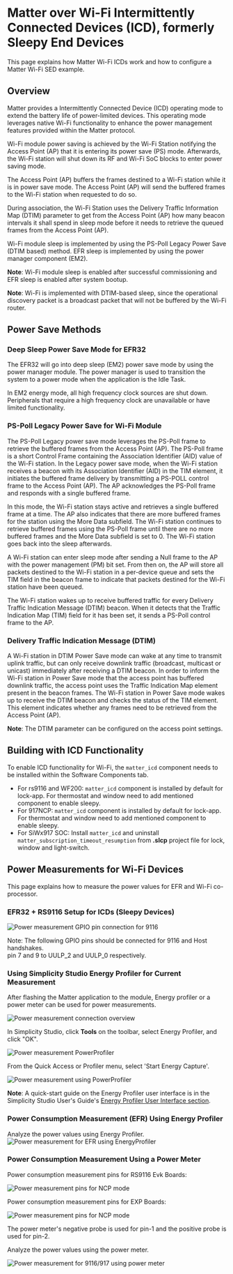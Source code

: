 # Matter over Wi-Fi Intermittently Connected Devices (ICD), formerly Sleepy End Devices

This page explains how Matter Wi-Fi ICDs work and how to configure a Matter Wi-Fi SED example.

## Overview

Matter provides a Intermittently Connected Device (ICD) operating mode to extend the battery life of power-limited devices. This operating mode leverages native Wi-Fi functionality to enhance the power management features provided within the Matter protocol.

Wi-Fi module power saving is achieved by the Wi-Fi Station notifying the Access Point (AP) that it is entering its power save (PS) mode. Afterwards, the Wi-Fi station will shut down its RF and Wi-Fi SoC blocks to enter power saving mode.

The Access Point (AP) buffers the frames destined to a Wi-Fi station while it is in power save mode. The Access Point (AP) will send the buffered frames to the Wi-Fi station when requested to do so.

During association, the Wi-Fi Station uses the Delivery Traffic Information Map (DTIM) parameter to get from the Access Point (AP) how many beacon intervals it shall spend in sleep mode before it needs to retrieve the queued frames from the Access Point (AP).

Wi-Fi module sleep is implemented by using the PS-Poll Legacy Power Save (DTIM based) method. EFR sleep is implemented by using the power manager component (EM2).

**Note**: Wi-Fi module sleep is enabled after successful commissioning and EFR sleep is enabled after system bootup.

**Note**: Wi-Fi is implemented with DTIM-based sleep, since the operational discovery packet is a broadcast packet that will not be buffered by the Wi-Fi router.

## Power Save Methods

### Deep Sleep Power Save Mode for EFR32

The EFR32 will go into deep sleep (EM2) power save mode by using the power manager module. The power manager is used to transition the system to a power mode when the application is the Idle Task.

In EM2 energy mode, all high frequency clock sources are shut down. Peripherals that require a high frequency clock are unavailable or have limited functionality.

### PS-Poll Legacy Power Save for Wi-Fi Module

The PS-Poll Legacy power save mode leverages the PS-Poll frame to retrieve the buffered frames from the Access Point (AP). The PS-Poll frame is a short Control Frame containing the Association Identifier (AID) value of the Wi-Fi station.
In the Legacy power save mode, when the Wi-Fi station receives a beacon with its Association Identifier (AID) in the TIM element, it initiates the buffered frame delivery by transmitting a PS-POLL control frame to the Access Point (AP).
The AP acknowledges the PS-Poll frame and responds with a single buffered frame.

In this mode, the Wi-Fi station stays active and retrieves a single buffered frame at a time. The AP also indicates that there are more buffered frames for the station using the More Data subfield.
The Wi-Fi station continues to retrieve buffered frames using the PS-Poll frame until there are no more buffered frames and the More Data subfield is set to 0. The Wi-Fi station goes back into the sleep afterwards.

A Wi-Fi station can enter sleep mode after sending a Null frame to the AP with the power management (PM) bit set. From then on, the AP will store all packets destined to the Wi-Fi station in a per-device queue and sets the TIM field in the beacon frame to indicate that packets destined for the Wi-Fi station have been queued.

The Wi-Fi station wakes up to receive buffered traffic for every Delivery Traffic Indication Message (DTIM) beacon.
When it detects that the Traffic Indication Map (TIM) field for it has been set, it sends a PS-Poll control frame to the AP.

### Delivery Traffic Indication Message (DTIM)

A Wi-Fi station in DTIM Power Save mode can wake at any time to transmit uplink traffic, but can only receive downlink traffic (broadcast, multicast or unicast) immediately after receiving a DTIM beacon.
In order to inform the Wi-Fi station in Power Save mode that the access point has buffered downlink traffic, the access point uses the Traffic Indication Map element present in the beacon frames.
The Wi-Fi station in Power Save mode wakes up to receive the DTIM beacon and checks the status of the TIM element. This element indicates whether any frames need to be retrieved from the Access Point (AP).

**Note**: The DTIM parameter can be configured on the access point settings.

## Building with ICD Functionality

To enable ICD functionality for Wi-Fi, the `matter_icd` component needs to be installed within the Software Components tab.

- For rs9116 and WF200: `matter_icd` component is installed by default for lock-app. For thermostat and window need to add mentioned component to enable sleepy.
- For 917NCP: `matter_icd` component is installed by default for lock-app. For thermostat and window need to add mentioned component to enable sleepy.
- For SiWx917 SOC: Install `matter_icd` and uninstall `matter_subscription_timeout_resumption` from **.slcp** project file for lock, window and light-switch.
## Power Measurements for Wi-Fi Devices

This page explains how to measure the power values for EFR and Wi-Fi co-processor.

### EFR32 + RS9116 Setup for ICDs (Sleepy Devices)

![Power measurement GPIO pin connection for 9116](./images/wifi-9116-gpio-connections.png)

Note: The following GPIO pins should be connected for 9116 and Host handshakes. \
pin 7 and 9 to UULP_2 and UULP_0 respectively.

### Using Simplicity Studio Energy Profiler for Current Measurement

After flashing the Matter application to the module, Energy profiler or a power meter can be used for power measurements.

![Power measurement connection overview](./images/wifi-powersave-overview.png)

In Simplicity Studio, click **Tools** on the toolbar, select Energy Profiler, and click "OK".

![Power measurement PowerProfiler](./images/wifi-powerprofiler.png)

From the Quick Access or Profiler menu, select 'Start Energy Capture'. 

![Power measurement using PowerProfiler](./images/wifi-powerprofiler-start.png)

**Note**: A quick-start guide on the Energy Profiler user interface is in the Simplicity Studio User's Guide's [Energy Profiler User Interface section](https://docs.silabs.com/simplicity-studio-5-users-guide/latest/ss-5-users-guide-tools-energy-profiler/energy-profiler-user-interface).

### Power Consumption Measurement (EFR) Using Energy Profiler

Analyze the power values using Energy Profiler.
![Power measurement for EFR using EnergyProfiler](./images/wifi-efr-power-energyprofiler.png)

### Power Consumption Measurement Using a Power Meter

Power consumption measurement pins for RS9116 Evk Boards:

![Power measurement pins for NCP mode](./images/wifi-9116-powermeter-wifimodule.png)

Power consumption measurement pins for EXP Boards:

![Power measurement pins for NCP mode](./images/siwx917-ncp-powermeasurement-pins.png)

The power meter's negative probe is used for pin-1 and the positive probe is used for pin-2.

Analyze the power values using the power meter.

![Power measurement for 9116/917 using power meter](./images/wifi-9116-powerprofiler.png)
